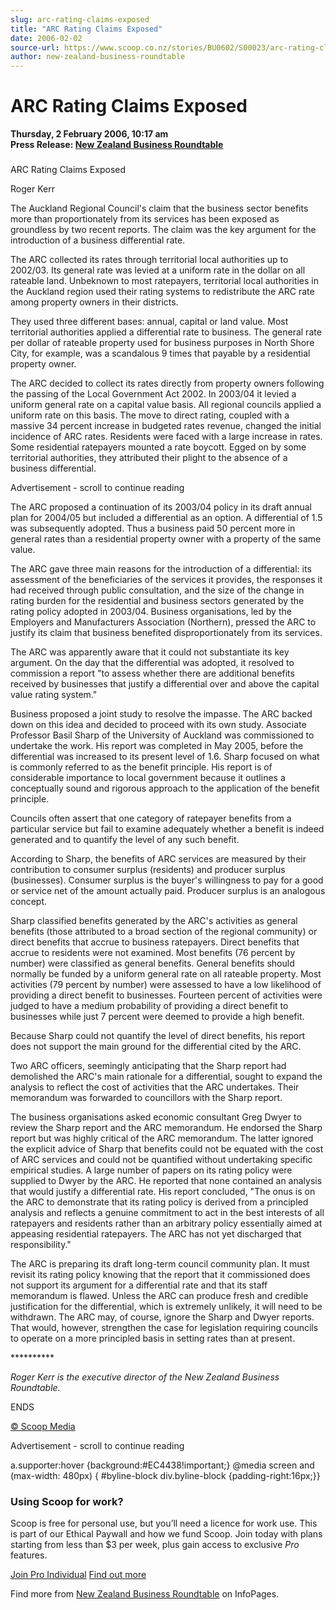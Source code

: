 ```yaml
---
slug: arc-rating-claims-exposed
title: "ARC Rating Claims Exposed"
date: 2006-02-02
source-url: https://www.scoop.co.nz/stories/BU0602/S00023/arc-rating-claims-exposed.htm
author: new-zealand-business-roundtable
---
```

ARC Rating Claims Exposed
=========================

**Thursday, 2 February 2006, 10:17 am**  
**Press Release: [New Zealand Business Roundtable](https://info.scoop.co.nz/New_Zealand_Business_Roundtable)**

### 

ARC Rating Claims Exposed

Roger Kerr

The Auckland Regional Council's claim that the business sector benefits more than proportionately from its services has been exposed as groundless by two recent reports. The claim was the key argument for the introduction of a business differential rate.

The ARC collected its rates through territorial local authorities up to 2002/03. Its general rate was levied at a uniform rate in the dollar on all rateable land. Unbeknown to most ratepayers, territorial local authorities in the Auckland region used their rating systems to redistribute the ARC rate among property owners in their districts.

They used three different bases: annual, capital or land value. Most territorial authorities applied a differential rate to business. The general rate per dollar of rateable property used for business purposes in North Shore City, for example, was a scandalous 9 times that payable by a residential property owner.

The ARC decided to collect its rates directly from property owners following the passing of the Local Government Act 2002. In 2003/04 it levied a uniform general rate on a capital value basis. All regional councils applied a uniform rate on this basis. The move to direct rating, coupled with a massive 34 percent increase in budgeted rates revenue, changed the initial incidence of ARC rates. Residents were faced with a large increase in rates. Some residential ratepayers mounted a rate boycott. Egged on by some territorial authorities, they attributed their plight to the absence of a business differential.

Advertisement - scroll to continue reading





The ARC proposed a continuation of its 2003/04 policy in its draft annual plan for 2004/05 but included a differential as an option. A differential of 1.5 was subsequently adopted. Thus a business paid 50 percent more in general rates than a residential property owner with a property of the same value.

The ARC gave three main reasons for the introduction of a differential: its assessment of the beneficiaries of the services it provides, the responses it had received through public consultation, and the size of the change in rating burden for the residential and business sectors generated by the rating policy adopted in 2003/04. Business organisations, led by the Employers and Manufacturers Association (Northern), pressed the ARC to justify its claim that business benefited disproportionately from its services.

The ARC was apparently aware that it could not substantiate its key argument. On the day that the differential was adopted, it resolved to commission a report \"to assess whether there are additional benefits received by businesses that justify a differential over and above the capital value rating system."

Business proposed a joint study to resolve the impasse. The ARC backed down on this idea and decided to proceed with its own study. Associate Professor Basil Sharp of the University of Auckland was commissioned to undertake the work. His report was completed in May 2005, before the differential was increased to its present level of 1.6. Sharp focused on what is commonly referred to as the benefit principle. His report is of considerable importance to local government because it outlines a conceptually sound and rigorous approach to the application of the benefit principle.

Councils often assert that one category of ratepayer benefits from a particular service but fail to examine adequately whether a benefit is indeed generated and to quantify the level of any such benefit.

According to Sharp, the benefits of ARC services are measured by their contribution to consumer surplus (residents) and producer surplus (businesses). Consumer surplus is the buyer's willingness to pay for a good or service net of the amount actually paid. Producer surplus is an analogous concept.

Sharp classified benefits generated by the ARC's activities as general benefits (those attributed to a broad section of the regional community) or direct benefits that accrue to business ratepayers. Direct benefits that accrue to residents were not examined. Most benefits (76 percent by number) were classified as general benefits. General benefits should normally be funded by a uniform general rate on all rateable property. Most activities (79 percent by number) were assessed to have a low likelihood of providing a direct benefit to businesses. Fourteen percent of activities were judged to have a medium probability of providing a direct benefit to businesses while just 7 percent were deemed to provide a high benefit.

Because Sharp could not quantify the level of direct benefits, his report does not support the main ground for the differential cited by the ARC.

Two ARC officers, seemingly anticipating that the Sharp report had demolished the ARC's main rationale for a differential, sought to expand the analysis to reflect the cost of activities that the ARC undertakes. Their memorandum was forwarded to councillors with the Sharp report.

The business organisations asked economic consultant Greg Dwyer to review the Sharp report and the ARC memorandum. He endorsed the Sharp report but was highly critical of the ARC memorandum. The latter ignored the explicit advice of Sharp that benefits could not be equated with the cost of ARC services and could not be quantified without undertaking specific empirical studies. A large number of papers on its rating policy were supplied to Dwyer by the ARC. He reported that none contained an analysis that would justify a differential rate. His report concluded, "The onus is on the ARC to demonstrate that its rating policy is derived from a principled analysis and reflects a genuine commitment to act in the best interests of all ratepayers and residents rather than an arbitrary policy essentially aimed at appeasing residential ratepayers. The ARC has not yet discharged that responsibility."

  
The ARC is preparing its draft long-term council community plan. It must revisit its rating policy knowing that the report that it commissioned does not support its argument for a differential rate and that its staff memorandum is flawed. Unless the ARC can produce fresh and credible justification for the differential, which is extremely unlikely, it will need to be withdrawn. The ARC may, of course, ignore the Sharp and Dwyer reports. That would, however, strengthen the case for legislation requiring councils to operate on a more principled basis in setting rates than at present.

\*\*\*\*\*\*\*\*\*\*

_Roger Kerr is the executive director of the New Zealand Business Roundtable._

ENDS

  

[© Scoop Media](http://www.scoop.co.nz/about/terms.html)  

Advertisement - scroll to continue reading



a.supporter:hover {background:#EC4438!important;} @media screen and (max-width: 480px) { #byline-block div.byline-block {padding-right:16px;}}

### Using Scoop for work?

Scoop is free for personal use, but you’ll need a licence for work use. This is part of our Ethical Paywall and how we fund Scoop. Join today with plans starting from less than $3 per week, plus gain access to exclusive _Pro_ features.  
  
[Join Pro Individual](https://pro.scoop.co.nz/Individual/?from=ProIn24) [Find out more](https://pro.scoop.co.nz/using-scoop-for-work/?from=ProIn24)

Find more from [New Zealand Business Roundtable](https://info.scoop.co.nz/New_Zealand_Business_Roundtable) on InfoPages.